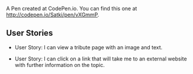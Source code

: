 A Pen created at CodePen.io. You can find this one at http://codepen.io/Satki/pen/vXGmmP.

## User Stories
 
- User Story: I can view a tribute page with an image and text.

- User Story: I can click on a link that will take me to an external website with further information on the topic.
